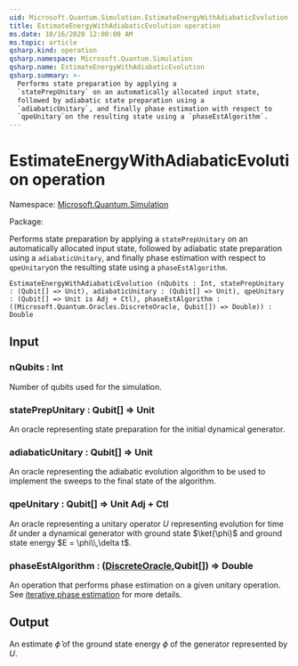 ```yaml
---
uid: Microsoft.Quantum.Simulation.EstimateEnergyWithAdiabaticEvolution
title: EstimateEnergyWithAdiabaticEvolution operation
ms.date: 10/16/2020 12:00:00 AM
ms.topic: article
qsharp.kind: operation
qsharp.namespace: Microsoft.Quantum.Simulation
qsharp.name: EstimateEnergyWithAdiabaticEvolution
qsharp.summary: >-
  Performs state preparation by applying a
  `statePrepUnitary` on an automatically allocated input state,
  followed by adiabatic state preparation using a
  `adiabaticUnitary`, and finally phase estimation with respect to
  `qpeUnitary`on the resulting state using a `phaseEstAlgorithm`.
---
```


# EstimateEnergyWithAdiabaticEvolution operation

Namespace: [Microsoft.Quantum.Simulation](xref:Microsoft.Quantum.Simulation)

Package: [](https://nuget.org/packages/)


Performs state preparation by applying a`statePrepUnitary` on an automatically allocated input state,followed by adiabatic state preparation using a`adiabaticUnitary`, and finally phase estimation with respect to`qpeUnitary`on the resulting state using a `phaseEstAlgorithm`.

```Q#
EstimateEnergyWithAdiabaticEvolution (nQubits : Int, statePrepUnitary : (Qubit[] => Unit), adiabaticUnitary : (Qubit[] => Unit), qpeUnitary : (Qubit[] => Unit is Adj + Ctl), phaseEstAlgorithm : ((Microsoft.Quantum.Oracles.DiscreteOracle, Qubit[]) => Double)) : Double
```


## Input

### nQubits : Int

Number of qubits used for the simulation.


### statePrepUnitary : Qubit[] => Unit 

An oracle representing state preparation for the initial dynamicalgenerator.


### adiabaticUnitary : Qubit[] => Unit 

An oracle representing the adiabatic evolution algorithm to be usedto implement the sweeps to the final state of the algorithm.


### qpeUnitary : Qubit[] => Unit Adj + Ctl

An oracle representing a unitary operator $U$ representing evolutionfor time $\delta t$ under a dynamical generator with ground state$\ket{\phi}$ and ground state energy $E = \phi\\,\delta t$.


### phaseEstAlgorithm : ([DiscreteOracle](xref:Microsoft.Quantum.Oracles.DiscreteOracle),Qubit[]) => Double 

An operation that performs phase estimation on a given unitary operation.See [iterative phase estimation](/quantum/libraries/characterization#iterative-phase-estimation)for more details.



## Output

An estimate $\hat{\phi}$ of the ground state energy $\phi$of the generator represented by $U$.